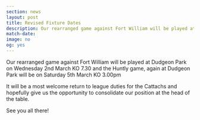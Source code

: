 ```yaml
---
section: news
layout: post
title: Revised Fixture Dates
description: Our rearranged game against Fort William will be played at Dudgeon Park on Wednesday 2nd March KO 7.30 and the Huntly game, again at Dudgeon Park will be on Saturday 5th March KO 3.00pm.
match-date:
image: no
og: yes
---
```

Our rearranged game against Fort William will be played at Dudgeon Park on Wednesday 2nd March KO 7.30 and the Huntly game, again at Dudgeon Park will be on Saturday 5th March KO 3.00pm 

It will be a most welcome return to league duties for the Cattachs and hopefully give us the opportunity to consolidate our position at the head of the table. 

See you all there! 